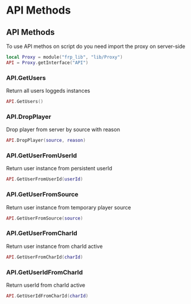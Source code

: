 # API Methods

## API Methods

To use API methos on script do you need import the proxy on server-side

```lua
local Proxy = module("frp_lib", "lib/Proxy")
API = Proxy.getInterface("API")
```

### API.GetUsers

Return all users loggeds instances

```lua
API.GetUsers()
```

### API.DropPlayer

Drop player from server by source with reason

```lua
API.DropPlayer(source, reason)
```

### API.GetUserFromUserId

Return user instance from persistent userId

```lua
API.GetUserFromUserId(userId)
```

### API.GetUserFromSource

Return user instance from temporary player source

```lua
API.GetUserFromSource(source)
```

### API.GetUserFromCharId

Return user instance from charId active

```lua
API.GetUserFromCharId(charId)
```

### API.GetUserIdFromCharId

Return userId from charId active

```lua
API.GetUserIdFromCharId(charId)
```
